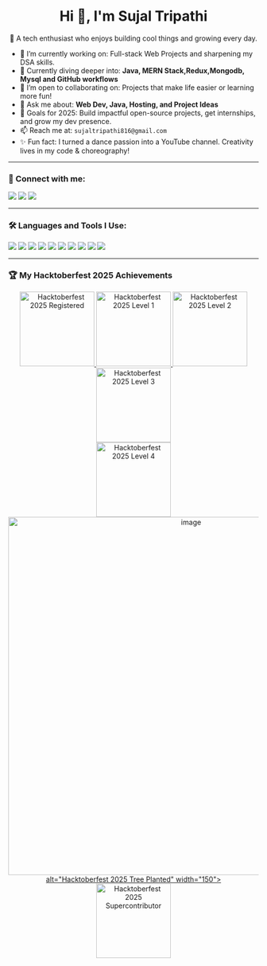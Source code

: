 <h1 align="center">Hi 👋, I'm Sujal Tripathi</h1>



<p align="center">🚀 A tech enthusiast who enjoys building cool things and growing every day.</p>

- 🔭 I’m currently working on: Full-stack Web Projects and sharpening my DSA skills.
- 🌱 Currently diving deeper into: **Java, MERN Stack,Redux,Mongodb, Mysql and GitHub workflows**
- 👯 I’m open to collaborating on: Projects that make life easier or learning more fun!
- 💬 Ask me about: **Web Dev, Java, Hosting, and Project Ideas**
- 🎯 Goals for 2025: Build impactful open-source projects, get internships, and grow my dev presence.
- 📫 Reach me at: `sujaltripathi816@gmail.com`
- ✨ Fun fact: I turned a dance passion into a YouTube channel. Creativity lives in my code & choreography!

---

### 🔗 Connect with me:
<p align="left">
  <a href="https://www.instagram.com/official_sujaltripathi" target="_blank"><img src="https://img.shields.io/badge/Instagram-%23E4405F.svg?&style=flat&logo=instagram&logoColor=white" /></a>
  <a href="https://www.youtube.com/@sujaldancechannel" target="_blank"><img src="https://img.shields.io/badge/YouTube-%23FF0000.svg?&style=flat&logo=youtube&logoColor=white" /></a>
  <a href="https://www.linkedin.com" target="_blank"><img src="https://img.shields.io/badge/LinkedIn-%230077B5.svg?&style=flat&logo=linkedin&logoColor=white" /></a>
</p>

---

### 🛠️ Languages and Tools I Use:
<p>
  <img src="https://img.shields.io/badge/Java-007396.svg?style=flat&logo=java&logoColor=white"/>
  <img src="https://img.shields.io/badge/HTML5-E34F26?style=flat&logo=html5&logoColor=white"/>
  <img src="https://img.shields.io/badge/CSS3-1572B6?style=flat&logo=css3&logoColor=white"/>
  <img src="https://img.shields.io/badge/JavaScript-F7DF1E?style=flat&logo=javascript&logoColor=black"/>
  <img src="https://img.shields.io/badge/Node.js-339933?style=flat&logo=nodedotjs&logoColor=white"/>
  <img src="https://img.shields.io/badge/Express.js-000000?style=flat&logo=express&logoColor=white"/>
  <img src="https://img.shields.io/badge/MongoDB-47A248?style=flat&logo=mongodb&logoColor=white"/>
  <img src="https://img.shields.io/badge/Redux-764ABC?style=flat&logo=redux&logoColor=white"/>
  <img src="https://img.shields.io/badge/MongoDB-47A248?style=flat&logo=mongodb&logoColor=white"/>
  <img src="https://img.shields.io/badge/MySQL-005C84?style=flat&logo=mysql&logoColor=white"/>

</p>

---

### 🏆 My Hacktoberfest 2025 Achievements
<p align="center">
  <a href="https://www.holopin.io/@sujaltripathi">
    <img src="https://assets.holopin.io/hf2025levels/lvl0-human.webp" alt="Hacktoberfest 2025 Registered" width="150">
  </a>
  <a href="https://www.holopin.io/@sujaltripathi">
    <img src="https://assets.holopin.io/hf2025levels/lvl1-human.webp" alt="Hacktoberfest 2025 Level 1" width="150">
  </a>
  <a href="https://www.holopin.io/@sujaltripathi">
    <img src="https://assets.holopin.io/hf2025levels/lvl2-human.webp" alt="Hacktoberfest 2025 Level 2" width="150">
  </a>
  <a href="https://www.holopin.io/@sujaltripathi">
    <img src="https://assets.holopin.io/hf2025levels/lvl3-human.webp" alt="Hacktoberfest 2025 Level 3" width="150">
  </a>
  <br>
  <a href="https://www.holopin.io/@sujaltripathi">
    <img src="https://assets.holopin.io/hf2025levels/lvl4-human.webp" alt="Hacktoberfest 2025 Level 4" width="150">
  </a>
  <a href="https://www.holopin.io/@sujaltripathi">
    <img <img width="720" height="720" alt="image" src="https://github.com/user-attachments/assets/9b1b6db9-2cda-4b9f-8400-e1186b78d7ce" />
 alt="Hacktoberfest 2025 Tree Planted" width="150">
  </a>
  <a href="https://www.holopin.io/@sujaltripathi">
    <img src="https://assets.holopin.io/hf2025levels/supercontributor.webp" alt="Hacktoberfest 2025 Supercontributor" width="150">
  </a>
</p>


